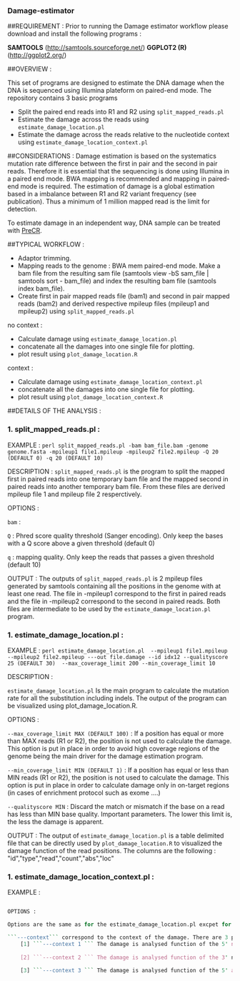 ### Damage-estimator

##REQUIREMENT : 
Prior to running the Damage estimator workflow please download and install the following programs :

**SAMTOOLS** (http://samtools.sourceforge.net/)
**GGPLOT2 (R)** (http://ggplot2.org/)

##OVERVIEW :

This set of programs are designed to estimate the DNA damage when the DNA is sequenced using Illumina plateform on paired-end mode. 
The repository contains 3 basic programs

- Split the paired end reads into R1 and R2 using ```split_mapped_reads.pl```
- Estimate the damage across the reads using ```estimate_damage_location.pl```
- Estimate the damage across the reads relative to the nucleotide context using ```estimate_damage_location_context.pl```
 
##CONSIDERATIONS :
Damage estimation is based on the systematics mutation rate difference between the first in pair and the second in pair reads. Therefore it is essential that the sequencing is done using Illumina in a paired end mode. BWA mapping is recommended and mapping in paired-end mode is required. The estimation of damage is a global estimation based in a imbalance between R1 and R2 variant frequency (see publication). Thus a minimum of 1 million mapped read is the limit for detection. 

To estimate damage in an independent way, DNA sample can be treated with [PreCR][PreCR]. 
 
 [PreCR]: https://www.neb.com/products/m0309-precr-repair-mix 

##TYPICAL WORKFLOW :
- Adaptor trimming.
- Mapping reads to the genome : BWA mem paired-end mode. Make a bam file from the resulting sam file (samtools view -bS sam_file | samtools sort - bam_file) and index the resulting bam file (samtools index bam_file).
- Create first in pair mapped reads file (bam1) and second in pair mapped reads (bam2) and derived respective mpileup files (mpileup1 and mpileup2) using ```split_mapped_reads.pl```

no context :

- Calculate damage using ```estimate_damage_location.pl```
- concatenate all the damages into one single file for plotting. 
- plot result using ```plot_damage_location.R```

context : 

- Calculate damage using ```estimate_damage_location_context.pl```
- concatenate all the damages into one single file for plotting. 
- plot result using ```plot_damage_location_context.R```


##DETAILS OF THE ANALYSIS :

### 1. split_mapped_reads.pl :

EXAMPLE :
```perl split_mapped_reads.pl -bam bam_file.bam -genome genome.fasta -mpileup1 file1.mpileup -mpileup2 file2.mpileup -Q 20 (DEFAULT 0) -q 20 (DEFAULT 10)```

DESCRIPTION :
```split_mapped_reads.pl``` is the program to split the mapped first in paired reads into one temporary bam file and the mapped second in paired reads into another temporary bam file. From these files are derived mpileup file 1 and mpileup file 2 resperctively. 

OPTIONS :

```bam``` :

```Q``` : Phred score quality threshold (Sanger encoding). Only keep the bases with a Q score above a given threshold (default 0)

```q``` : mapping quality. Only keep the reads that passes a given threshold (default 10) 

OUTPUT :
The outputs of ```split_mapped_reads.pl``` is 2 mpileup files generated by samtools containing all the positions in the genome with at least one read. The file in -mpileup1 correspond to the first in paired reads and the file in -mpileup2 correspond to the second in paired reads. Both files are intermediate to be used by the ```estimate_damage_location.pl``` program.


### 1. estimate_damage_location.pl :

EXAMPLE :
```perl estimate_damage_location.pl  --mpileup1 file1.mpileup --mpileup2 file2.mpileup ---out file.damage --id idx12 --qualityscore 25 (DEFAULT 30)  --max_coverage_limit 200 --min_coverage_limit 10 ```

DESCRIPTION :

```estimate_damage_location.pl``` Is the main program to calculate the mutation rate for all the substitution including indels. The output of the program can be visualized using plot_damage_location.R. 

OPTIONS :

```--max_coverage_limit MAX (DEFAULT 100)``` : If a position has equal or more than MAX reads (R1 or R2), the position is not used to calculate the damage. This option is put in place in order to avoid high coverage regions of the genome being the main driver for the damage estimation program.

```--min_coverage_limit MIN (DEFAULT 1)``` : If a position has equal or less than MIN reads (R1 or R2), the position is not used to calculate the damage. This option is put in place in order to calculate damage only in on-target regions (in cases of enrichment protocol such as exome ....)

```--qualityscore MIN``` : Discard the match or mismatch if the base on a read has less than MIN base quality. Important parameters. The lower this limit is, the less the damage is apparent. 

OUTPUT :
The output of ```estimate_damage_location.pl``` is a table delimited file that can be directly used by ```plot_damage_location.R``` to visualized the damage function of the read positions. The columns are the following :
"id","type","read","count","abs","loc"

### 1. estimate_damage_location_context.pl :

EXAMPLE :
```perl estimate_damage_location_context.pl  --mpileup1 file1.mpileup --mpileup2 file2.mpileup ---out file.damage --id idx12 --qualityscore 25 (DEFAULT 30)  --max_coverage_limit 200 --min_coverage_limit 10 --context 1

OPTIONS :

Options are the same as for the estimate_damage_location.pl excpet for ```---context```

```---context``` correspond to the context of the damage. There are 3 possibilities : 
	[1] ```---context 1 ``` The damage is analysed function of the 5' nucleotide (C_[base], G_[base], T_[base] and A_[base])
    
    [2] ```---context 2 ``` The damage is analysed function of the 3' nucleotide ([base]_C, [base]_G, [base]_T and [base]_A)
    
    [3] ```---context 3 ``` The damage is analysed function of the 5' and 3' nucleotides (C_[base]_T, C_[base]_C, C_[base]_G, C_[base]_A, G_[base]_T ....)
    